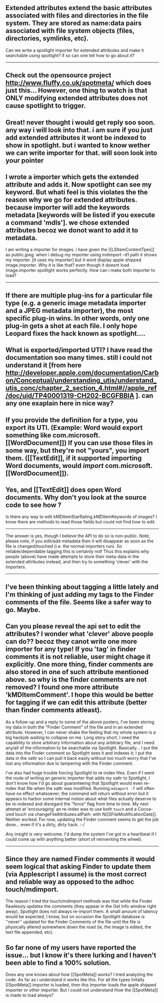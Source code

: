 Extended attributes extend the basic attributes associated with files and directories in the file system. They are stored as name:data pairs associated with file system objects (files, directories, symlinks, etc).
----
Can we write a spotlight importer for extended attributes and make it searchable using spotlight? if so can one tell how to go about it?

----
Check out the opensource project http://www.fluffy.co.uk/spotmeta/ which does just this... However, one thing to watch is that ONLY modifying extended attributes does not cause spotlight to trigger.
----
Great! never thought i would get reply soo soon. any way i will look into that. i am sure if you just add extended attributes it wont be indexed to show in spotlight. but i wanted to know wether we can write importer for that. will soon look into your pointer
----
I wrote a importer which gets the extended attribute and adds it. Now spotlight can see my keyword. But whati feel is this violates the the reason why we go for extended attributes. because importer will add the keywords metadata [keywords will be listed if you execute a command 'mdls']. we chose extended attributes becoz we donot want to add it to metadata.
----
I am writing a importer for images. i have given the [[LSItemContentTpes]] as public.jpeg. when i debug my importer using mdimport -d1 path it shows my importer. [it uses my importer] but it wont display apple shipped image.importer. Why it is like that? even though it doesnt load image.importer spotlight works perfectly. How can i make both importer to load?

----
If there are multiple plug-ins for a particular file type (e.g. a generic image metadata importer and a JPEG metadata importer), the most specific plug-in wins. In other words, only one plug-in gets a shot at each file. I only hope Leopard fixes the hack known as spotlight....
----
What is exported/imported UTI? I have read the documentation soo many times. still i could not understand it [from here http://developer.apple.com/documentation/Carbon/Conceptual/understanding_utis/understand_utis_conc/chapter_2_section_4.html#//apple_ref/doc/uid/TP40001319-CH202-BCGFBBIA ]. can any one exaplain here in nice way?
----
If you provide the definition for a type, you export its UTI.  (Example: Word would export something like com.microsoft.[[WordDocument]])  If you can use those files in some way, but they're not "yours", you import them.  ([[TextEdit]], if it supported importing Word documents, would _import_ com.microsoft.[[WordDocument]]).
----
Yes, and [[TextEdit]] does open Word documents.  Why don't you look at the source code to see how ?
----
Is there any way to edit kMDItemStarRating,kMDItemKeywords of images? I know there are methods to read those fields but could not find how to edit.

----
The answer is yes, though I believe the API to do so is non-public.  Note, please note, if you edit/add metadata then it will disappear as soon as the file is changed/touched (i.e. the normal importers run).   So reliable/dependable tagging this is certainly not!  Thus this explains why people (above) have made attempts to store their meta-data in the extended attributes instead, and then try to something 'clever' with the importers.  

----

I've been thinking about tagging a little lately and I'm thinking of just adding my tags to the Finder comments of the file. 
Seems like a safer way to go. Maybe.
----
Can you please reveal the api set to edit the attributes? I wonder what 'clever' above people can do?? becoz they canot write one more importer for any type!  If you 'tag' in finder comments it is not reliable, user might chage it explicitly. One more thing, finder comments are also stored in one of such attribute mentioned above. so why is the finder comments are not removed? I found one more attribute 'kMDItemComment'. I hope this would be better for tagging if we can edit this attribute (better than finder comments atleast). 
----
As a follow-up and a reply to some of the above posters, I've been storing my data in both the "Finder Comment" of the file and in an extended attribute.  However, I can never shake the feeling that my whole system is a big hackjob waiting to collapse on me.  Long story short, I need the capability to store arbitrary information about any arbitrary file, and I need any/all of the information to be searchable via Spotlight.  Basically... I put the data into the Finder comment so Spotlight sees it and indexes it; I put the data in the xattr so I can pull it back easily without too much worry that I've lost any information due to tampering with the Finder comment.

I've also had huge trouble forcing Spotlight to re-index files.  Even if I went the route of writing an generic importer that adds my xattr to Spotlight, I don't know how I'd go about guaranteeing that Spotlight would even re-index that file when the xattr was modified.  Running `mdimport -f` will often have no effect whatsoever; the command will return without error but it appears to harbor some internal notion about what files actually deserve to be re-indexed and disregard the "force" flag from time to time.  My next attempt at 'encouraging' an re-index was to use both `touch` and a Cocoa-ized touch via changeFileAttributes:atPath: with N<nowiki/>[[SFileModificationDate]].  Neither worked.  For now, updating the Finder comment seems to get the job done... even if it's a dirty, dirty hack. :-/

Any insight is very welcome.  I'd dump the system I've got in a heartbeat if I could come up with anything better (short of reinventing the wheel).

----
Since they are named Finder comments it would seem logical that asking Finder to update them (via Applescript I assume) is the most correct and reliable way as opposed to the adhoc touch/mdimport.
----
The reason I tried the touch/mdimport methods was that while the Finder flawlessly updates the comments (they appear in the Get Info window right away), Spotlight does not always re-import them.  A small amount of latency would be expected, I know, but on occasion the Spotlight database is ''never'' updated for the Finder Comments of the file until the file is physically altered somewhere down the road (ie, the image is edited, the text file appended, etc).

So far none of my users have reported the issue... but I know it's there lurking and I haven't been able to find a 100% solution.
----
Does any one knows about how [[SpotMeta]] works? I tried analyzing the code. As far as i understand it works like this.      For all the types Initally [[SpotMeta]] importer is loaded, then this Importer loads the apple shipped importer or other importer. But i could not understand How the [[SpotMeta]] is made to load always?